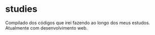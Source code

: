 # studies
Compilado dos códigos que irei fazendo ao longo dos meus estudos. Atualmente com desenvolvimento web.

